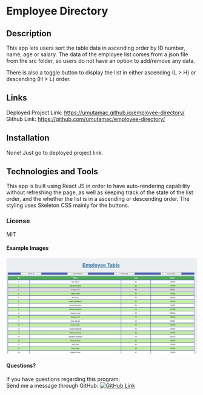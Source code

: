 # Employee Directory
## Description
This app lets users sort the table data in ascending order by ID number, name, age or salary. The data of the employee list comes from a json file from the src folder, so users do not have an option to add/remove any data.

There is also a toggle button to display the list in either ascending (L > H) or descending (H > L) order.

## Links
Deployed Project Link: https://umutamac.github.io/employee-directory/<br>
Github Link: https://github.com/umutamac/employee-directory/

## Installation
None! Just go to deployed project link.

## Technologies and Tools
This app is built using React JS in order to have auto-rendering capability without refreshing the page, as well as keeping track of the state of the list order, and the whether the list is in a ascending or descending order. The styling uses Skeleton CSS mainly for the buttons.

### License
MIT

#### Example Images
![Landing Page](public/app_img/mainApp.png)

#### Questions?
If you have questions regarding this program:<br>
Send me a message through GitHub: [![GitHub Link](https://img.shields.io/badge/Github-umutamac-lightgrey.svg)](https://github.com/umutamac)<br>
